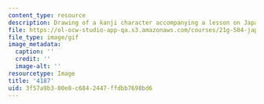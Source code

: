 ```yaml
---
content_type: resource
description: Drawing of a kanji character accompanying a lesson on Japanese.
file: https://ol-ocw-studio-app-qa.s3.amazonaws.com/courses/21g-504-japanese-iv-spring-2009/3f57a9b300e8c6842447ffdbb7698bd6_4187.gif
file_type: image/gif
image_metadata:
  caption: ''
  credit: ''
  image-alt: ''
resourcetype: Image
title: '4187'
uid: 3f57a9b3-00e8-c684-2447-ffdbb7698bd6
---
```

